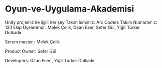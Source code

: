 # Oyun-ve-Uygulama-Akademisi
Unity projemiz ile ilgili her şey
Takım İsmimiz: Arc Coders
Takım Numaramız: 130
Ekip Üyelerimiz : Melek Çelik, Ozan Eser, Sefer Gül, Yiğit Türker Dulkadir

Scrum master : Melek Çelik 

Product Owner: Sefer Gül

Developers: Ozan Eser , Yiğit Türker Dulkadir


